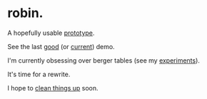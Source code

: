 # robin.

A hopefully usable [prototype](https://dejbug.github.io/robin/).

See the last [good](https://raw.githack.com/dejbug/robin/da00b65/site/demo.html) (or [current](https://raw.githack.com/dejbug/robin/main/site/demo.html)) demo.

I'm currently obsessing over berger tables (see my [experiments](https://raw.githack.com/dejbug/robin/adbdc07/site/berger/tables.html)).

It's time for a rewrite.

I hope to [clean things up](new/README.md) soon.
